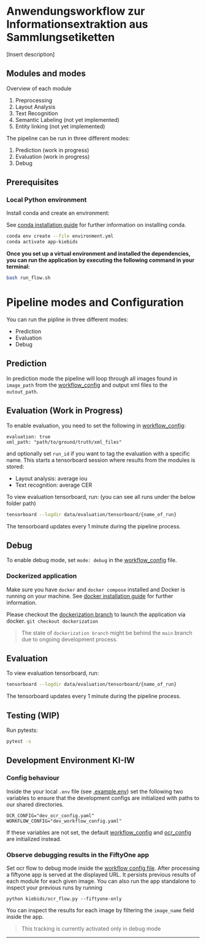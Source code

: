 # Anwendungsworkflow zur Informationsextraktion aus Sammlungsetiketten

[Insert description]

## Modules and modes

Overview of each module

1. Preprocessing
2. Layout Analysis
3. Text Recognition
4. Semantic Labeling (not yet implemented)
5. Entity linking (not yet implemented)

The pipeline can be run in three different modes:
1. Prediction (work in progress)
2. Evaluation (work in progress)
3. Debug

## Prerequisites
<!-- ffmpeg installation -->
<!-- Files and models -->
<!-- ## Usage
1. Adapt [workflow_config.yaml](./configs/workflow_config.yaml) to your needs.
   e.g., set `image_path` to the path of your input images, etc.
2. Make a folder called `models` in the root directory (next to `data` etc.) and put the [SAM](https://dl.fbaipublicfiles.com/segment_anything/sam_vit_b_01ec64.pth) model there.
3. Follow the [installation instructions](#installation) for your preferred method.
4. Run the workflow.
5. Inspect the results – PAGE XML files by default, images when in debug mode. -->

### Local Python environment
<!-- TODO try to run without conda -->
Install conda and create an environment:

See [conda installation guide](https://docs.conda.io/projects/conda/en/latest/user-guide/install/index.html) for further information on installing conda.
```bash
conda env create --file environment.yml
conda activate app-kiebids
```

**Once you set up a virtual environment and installed the dependencies, you can run the application by executing the following command in your terminal:**

```bash
bash run_flow.sh
```

# Pipeline modes and Configuration
You can run the pipline in three different modes:
- Prediction
- Evaluation
- Debug

## Prediction
In prediction mode the pipeline will loop through all images found in ```image_path``` from the [workflow_config](./configs/workflow_config.yaml) and output xml files to the ```outout_path```.

## Evaluation (Work in Progress)
To enable evaluation, you need to set the following in [workflow_config](./configs/workflow_config.yaml):
```
evaluation: true
xml_path: "path/to/ground/truth/xml_files"
```
and optionally set ```run_id``` if you want to tag the evaluation with a specific name. This starts a tensorboard session where results from the modules is stored:

- Layout analysis: average iou
- Text recognition: average CER

To view evaluation tensorboard, run: (you can see all runs under the below folder path)
```bash
tensorboard --logdir data/evaluation/tensorboard/{name_of_run}
```
The tensorboard updates every 1 minute during the pipeline process.

## Debug
To enable debug mode, set ```mode: debug``` in the [workflow_config](./configs/workflow_config.yaml) file.



### Dockerized application
Make sure you have `docker` and `docker compose` installed and Docker is running on your machine.
See [docker installation guide](https://docs.docker.com/get-docker/) for further information.

Please checkout the [dockerization branch](https://github.com/MfN-Berlin/app-kiebids/tree/dockerization?tab=readme-ov-file#run-with-docker) to launch the application via docker. `git checkout dockerization`
> The state of `dockerization branch` might be behind the `main` branch due to ongoing development process.

## Evaluation
To view evaluation tensorboard, run:
```bash
tensorboard --logdir data/evaluation/tensorboard/{name_of_run}
```
The tensorboard updates every 1 minute during the pipeline process.

## Testing (WIP)

Run pytests:
```bash
pytest -s
```

## Development Environment KI-IW
### Config behaviour

Inside the your local `.env` file (see [.example.env](.example.env)) set the following two variables to ensure that the development configs are initialized with paths to our shared directories.
```
OCR_CONFIG="dev_ocr_config.yaml"
WORKFLOW_CONFIG="dev_workflow_config.yaml"
```
If these variables are not set, the default [workflow_config](./configs/workflow_config.yaml) and [ocr_config](./configs/ocr_config.yaml) are initialized instead.

### Observe debugging results in the FiftyOne app

Set ocr flow to debug mode inside the [workflow config file](./configs/workflow_config.yaml).
After processing a fiftyone app is served at the displayed URL. It persists previous results of each module for each given image.
You can also run the app standalone to inspect your previous runs by running
```
python kiebids/ocr_flow.py --fiftyone-only
```

You can inspect the results for each image by filtering the `image_name` field inside the app.

> This tracking is currently activated only in debug mode

-----
